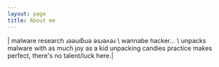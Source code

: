 ```yaml
---
layout: page
title: About me 
---
```


\| malware research  ɹǝǝuıƃuǝ ǝsɹǝʌǝɹ \ wannabe hacker... \ unpacks malware with as much joy as a kid unpacking candies  practice makes perfect, there's no talent/luck here.\| 
